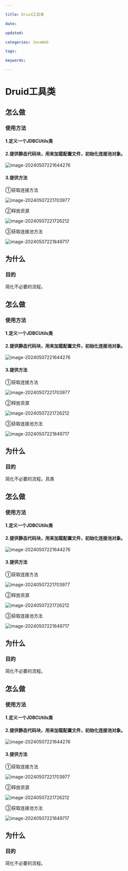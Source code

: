 ```yaml
---

title: Druid工具类

date: 

updated: 

categories: JavaWeb

tags: 

keywords: 

---
```

# Druid工具类

## 怎么做

### 使用方法

#### 1.定义一个JDBCUtils类

#### 2.提供静态代码块，用来加载配置文件，初始化连接池对象。

![image-20240507221644276](../TyporaImage/image-20240507221644276.png)

#### 3.提供方法

   ①获取连接方法

![image-20240507221703977](../TyporaImage/image-20240507221703977.png)

②释放资源

![image-20240507221726212](../TyporaImage/image-20240507221726212.png)

③获取连接池方法

![image-20240507221849717](../TyporaImage/image-20240507221849717.png)

## 为什么

### 目的

简化不必要的流程。

## 怎么做

### 使用方法

#### 1.定义一个JDBCUtils类

#### 2.提供静态代码块，用来加载配置文件，初始化连接池对象。

![image-20240507221644276](../TyporaImage/image-20240507221644276.png)

#### 3.提供方法

   ①获取连接方法

![image-20240507221703977](../TyporaImage/image-20240507221703977.png)

②释放资源

![image-20240507221726212](../TyporaImage/image-20240507221726212.png)

③获取连接池方法

![image-20240507221849717](../TyporaImage/image-20240507221849717.png)

## 为什么

### 目的

简化不必要的流程。具类

## 怎么做

### 使用方法

#### 1.定义一个JDBCUtils类

#### 2.提供静态代码块，用来加载配置文件，初始化连接池对象。

![image-20240507221644276](../TyporaImage/image-20240507221644276.png)

#### 3.提供方法

   ①获取连接方法

![image-20240507221703977](../TyporaImage/image-20240507221703977.png)

②释放资源

![image-20240507221726212](../TyporaImage/image-20240507221726212.png)

③获取连接池方法

![image-20240507221849717](../TyporaImage/image-20240507221849717.png)

## 为什么

### 目的

简化不必要的流程。

## 怎么做

### 使用方法

#### 1.定义一个JDBCUtils类

#### 2.提供静态代码块，用来加载配置文件，初始化连接池对象。

![image-20240507221644276](../TyporaImage/image-20240507221644276.png)

#### 3.提供方法

   ①获取连接方法

![image-20240507221703977](../TyporaImage/image-20240507221703977.png)

②释放资源

![image-20240507221726212](../TyporaImage/image-20240507221726212.png)

③获取连接池方法

![image-20240507221849717](../TyporaImage/image-20240507221849717.png)

## 为什么

### 目的

简化不必要的流程。